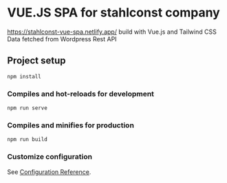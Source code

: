 # VUE.JS SPA for stahlconst company

https://stahlconst-vue-spa.netlify.app/
build with Vue.js and Tailwind CSS
Data fetched from Wordpress Rest API

## Project setup

```
npm install
```

### Compiles and hot-reloads for development

```
npm run serve
```

### Compiles and minifies for production

```
npm run build
```

### Customize configuration

See [Configuration Reference](https://cli.vuejs.org/config/).
